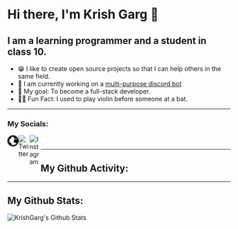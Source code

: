 # Hi there, I'm Krish Garg  👋

## I am a learning programmer and a student in class 10.
- 😁 I like to create open source projects so that I can help others in the same field.
- 🤖 I am currently working on a [multi-purpose discord bot](https://github.com/KrishGarg/Discord-Bot)
- 🥅 My goal: To become a full-stack developer.
- 👨‍🏭 Fun Fact: I used to play violin before someone at a bat.
---
### My Socials:
[<img align="left" alt="Website" width="25px" src="https://raw.githubusercontent.com/iconic/open-iconic/master/svg/globe.svg" />][website]
[<img align="left" alt="Twitter" width="25px" src="https://cdn.jsdelivr.net/npm/simple-icons@v3/icons/twitter.svg" />][twitter]
[<img align="left" alt="Instagram" width="25px" src="https://cdn.jsdelivr.net/npm/simple-icons@v3/icons/instagram.svg" />][instagram]
<br />

---

## My Github Activity:
<!--START_SECTION:activity-->

---
## My Github Stats:
<img align="left" alt="KrishGarg's Github Stats" src="https://github-readme-stats-plum-chi.vercel.app/api?username=KrishGarg&show_icons=true&hide_border=true&theme=tokyonight" />

[website]: https://krishgarg.ga/
[twitter]: https://twitter.com/KrishGa95586696
[instagram]: https://www.instagram.com/krishgarg6306/